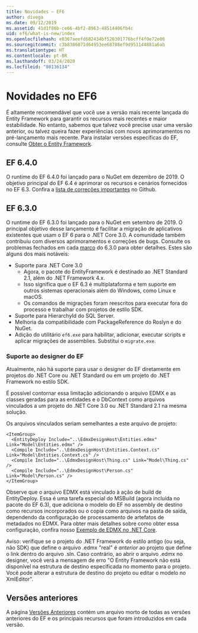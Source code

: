```yaml
---
title: Novidades – EF6
author: divega
ms.date: 09/12/2019
ms.assetid: 41d1f86b-ce66-4bf2-8963-48514406fb4c
uid: ef6/what-is-new/index
ms.openlocfilehash: e0367aeefd682434bf520301776bcff4f0e72e06
ms.sourcegitcommit: c3b8386071d64953ee68788ef9d951144881a6ab
ms.translationtype: HT
ms.contentlocale: pt-BR
ms.lasthandoff: 03/24/2020
ms.locfileid: "80136134"
---
```

# <a name="whats-new-in-ef6"></a>Novidades no EF6

É altamente recomendável que você use a versão mais recente lançada do Entity Framework para garantir os recursos mais recentes e maior estabilidade.
No entanto, sabemos que talvez você precise usar uma versão anterior, ou talvez queira fazer experiências com novos aprimoramentos no pré-lançamento mais recente.
Para instalar versões específicas do EF, consulte [Obter o Entity Framework](~/ef6/fundamentals/install.md).

## <a name="ef-640"></a>EF 6.4.0

O runtime do EF 6.4.0 foi lançado para o NuGet em dezembro de 2019. O objetivo principal do EF 6.4 é aprimorar os recursos e cenários fornecidos no EF 6.3. Confira a [lista de correções importantes](https://github.com/dotnet/ef6/milestone/14?closed=1) no Github.

## <a name="ef-630"></a>EF 6.3.0

O runtime do EF 6.3.0 foi lançado para o NuGet em setembro de 2019. O principal objetivo desse lançamento é facilitar a migração de aplicativos existentes que usam o EF 6 para o .NET Core 3.0. A comunidade também contribuiu com diversos aprimoramentos e correções de bugs. Consulte os problemas fechados em cada [marco](https://github.com/aspnet/EntityFramework6/milestones?state=closed) do 6.3.0 para obter detalhes. Estes são alguns dos mais notáveis:

- Suporte para .NET Core 3.0
  - Agora, o pacote do EntityFramework é destinado ao .NET Standard 2.1, além do .NET Framework 4.x.
  - Isso significa que o EF 6.3 é multiplataforma e tem suporte em outros sistemas operacionais além do Windows, como Linux e macOS.
  - Os comandos de migrações foram reescritos para executar fora do processo e trabalhar com projetos de estilo SDK.
- Suporte para HierarchyId do SQL Server.
- Melhoria da compatibilidade com PackageReference do Roslyn e do NuGet.
- Adição do utilitário `ef6.exe` para habilitar, adicionar, executar scripts e aplicar migrações de assemblies. Substitui o `migrate.exe`.

### <a name="ef-designer-support"></a>Suporte ao designer do EF

Atualmente, não há suporte para usar o designer do EF diretamente em projetos do .NET Core ou .NET Standard ou em um projeto do .NET Framework no estilo SDK. 

É possível contornar essa limitação adicionando o arquivo EDMX e as classes geradas para as entidades e o DbContext como arquivos vinculados a um projeto do .NET Core 3.0 ou .NET Standard 2.1 na mesma solução.

Os arquivos vinculados seriam semelhantes a este arquivo de projeto:

``` csproj 
<ItemGroup>
  <EntityDeploy Include="..\EdmxDesignHost\Entities.edmx" Link="Model\Entities.edmx" />
  <Compile Include="..\EdmxDesignHost\Entities.Context.cs" Link="Model\Entities.Context.cs" />
  <Compile Include="..\EdmxDesignHost\Thing.cs" Link="Model\Thing.cs" />
  <Compile Include="..\EdmxDesignHost\Person.cs" Link="Model\Person.cs" />
</ItemGroup>
```

Observe que o arquivo EDMX está vinculado à ação de build de EntityDeploy. Essa é uma tarefa especial do MSBuild (agora incluída no pacote do EF 6.3), que adiciona o modelo do EF no assembly de destino como recursos incorporados ou o copia como arquivos na pasta de saída, dependendo da configuração de processamento de artefatos de metadados no EDMX. Para obter mais detalhes sobre como obter essa configuração, confira nosso [Exemplo de EDMX no .NET Core](https://aka.ms/EdmxDotNetCoreSample).

Aviso: verifique se o projeto do .NET Framework do estilo antigo (ou seja, não SDK) que define o arquivo .edmx "real" é _anterior_ ao projeto que define o link dentro do arquivo .sln. Caso contrário, ao abrir o arquivo .edmx no designer, você verá a mensagem de erro "O Entity Framework não está disponível na estrutura de destino especificada no momento para o projeto. Você pode alterar a estrutura de destino do projeto ou editar o modelo no XmlEditor".

## <a name="past-releases"></a>Versões anteriores

A página [Versões Anteriores](past-releases.md) contém um arquivo morto de todas as versões anteriores do EF e os principais recursos que foram introduzidos em cada versão.
